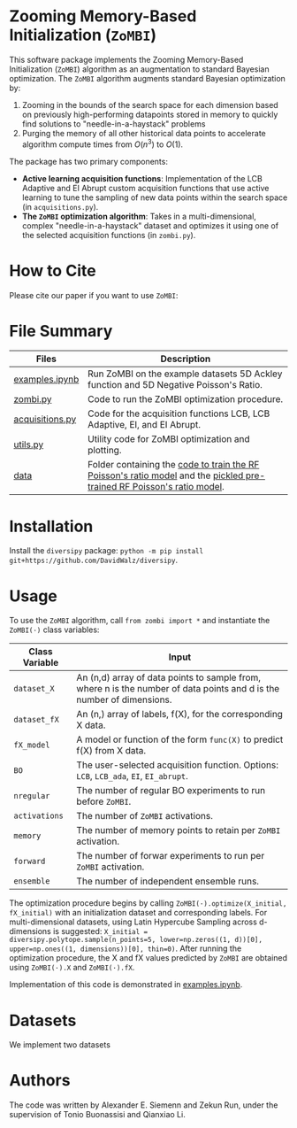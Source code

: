 # Zooming Memory-Based Initialization (`ZoMBI`)

This software package implements the Zooming Memory-Based Initialization (`ZoMBI`) algorithm as an augmentation to standard Bayesian optimization. The `ZoMBI` algorithm augments standard Bayesian optimization by:
  1. Zooming in the bounds of the search space for each dimension based on previously high-performing datapoints stored in memory to quickly find solutions to "needle-in-a-haystack" problems
  2. Purging the memory of all other historical data points to accelerate algorithm compute times from $O(n^3)$ to $O(1)$.

The package has two primary components:

- **Active learning acquisition functions**: Implementation of the LCB Adaptive and EI Abrupt custom acquisition functions that use active learning to tune the sampling of new data points within the search space (in `acquisitions.py`).
- **The `ZoMBI` optimization algorithm**: Takes in a multi-dimensional, complex "needle-in-a-haystack" dataset and optimizes it using one of the selected acquisition functions (in `zombi.py`).

# How to Cite
Please cite our paper if you want to use `ZoMBI`:

# File Summary
| Files | Description |
| ------------- | ------------------------------ |
| [examples.ipynb](./examples.ipynb)  | Run ZoMBI on the example datasets 5D Ackley function and 5D Negative Poisson's Ratio. |
| [zombi.py](./zombi.py)  | Code to run the ZoMBI optimization procedure. |
| [acquisitions.py](./acquisitions.py)  | Code for the acquisition functions LCB, LCB Adaptive, EI, and EI Abrupt. |
| [utils.py](./utils.py)  | Utility code for ZoMBI optimization and plotting. |
| [data](./data)  | Folder containing the [code to train the RF Poisson's ratio model](./data) and the [pickled pre-trained RF Poisson's ratio model](./data/poisson_RF_trained.pkl). |

# Installation
Install the `diversipy` package: `python -m pip install git+https://github.com/DavidWalz/diversipy`. 

# Usage
To use the `ZoMBI` algorithm, call `from zombi import *` and instantiate the `ZoMBI(·)` class variables:

| Class Variable | Input |
| ------------- | ------------------------------ |
| `dataset_X` | An (n,d) array of data points to sample from, where n is the number of data points and d is the number of dimensions. |
| `dataset_fX` | An (n,) array of labels, f(X), for the corresponding X data. |
| `fX_model` | A model or function of the form `func(X)` to predict f(X) from X data. |
| `BO` | The user-selected acquisition function. Options: `LCB`, `LCB_ada`, `EI`, `EI_abrupt`. |
| `nregular` | The number of regular BO experiments to run before `ZoMBI`. |
| `activations` | The number of `ZoMBI` activations. |
| `memory` | The number of memory points to retain per `ZoMBI` activation. |
| `forward` | The number of forwar experiments to run per `ZoMBI` activation. |
| `ensemble` | The number of independent ensemble runs. |

The optimization procedure begins by calling `ZoMBI(·).optimize(X_initial, fX_initial)` with an initialization dataset and corresponding labels. For multi-dimensional datasets, using Latin Hypercube Sampling across d-dimensions is suggested: `X_initial = diversipy.polytope.sample(n_points=5, lower=np.zeros((1, d))[0], upper=np.ones((1, dimensions))[0], thin=0)`. After running the optimization procedure, the X and fX values predicted by `ZoMBI` are obtained using `ZoMBI(·).X` and `ZoMBI(·).fX`.

Implementation of this code is demonstrated in [examples.ipynb](./examples.ipynb).

# Datasets
We implement two datasets

# Authors
The code was written by Alexander E. Siemenn and Zekun Run, under the supervision of Tonio Buonassisi and Qianxiao Li.
